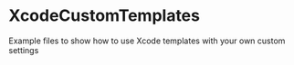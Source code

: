 # XcodeCustomTemplates
Example files to show how to use Xcode templates with your own custom settings
